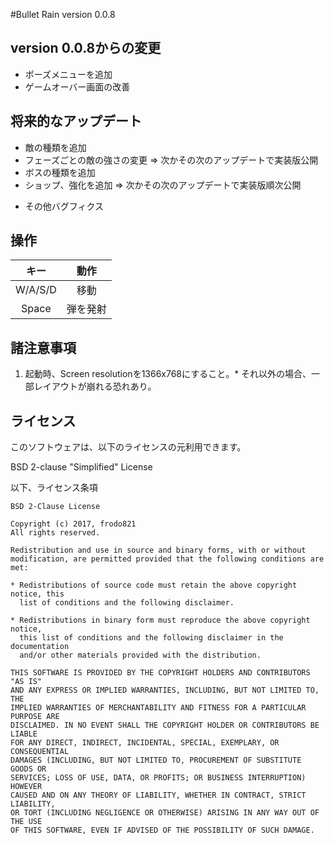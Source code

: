 #Bullet Rain version 0.0.8

## version 0.0.8からの変更
+ ポーズメニューを追加
+ ゲームオーバー画面の改善

## 将来的なアップデート
+ 敵の種類を追加
+ フェーズごとの敵の強さの変更 => 次かその次のアップデートで実装版公開
+ ボスの種類を追加
+ ショップ、強化を追加 => 次かその次のアップデートで実装版順次公開
- その他バグフィクス

## 操作
|キー|動作|
|:-:|:-:|
|W/A/S/D|移動|
|Space|弾を発射|

## 諸注意事項
1. 起動時、Screen resolutionを1366x768にすること。* それ以外の場合、一部レイアウトが崩れる恐れあり。

## ライセンス
このソフトウェアは、以下のライセンスの元利用できます。

BSD 2-clause "Simplified" License


以下、ライセンス条項
```
BSD 2-Clause License

Copyright (c) 2017, frodo821
All rights reserved.

Redistribution and use in source and binary forms, with or without
modification, are permitted provided that the following conditions are met:

* Redistributions of source code must retain the above copyright notice, this
  list of conditions and the following disclaimer.

* Redistributions in binary form must reproduce the above copyright notice,
  this list of conditions and the following disclaimer in the documentation
  and/or other materials provided with the distribution.

THIS SOFTWARE IS PROVIDED BY THE COPYRIGHT HOLDERS AND CONTRIBUTORS "AS IS"
AND ANY EXPRESS OR IMPLIED WARRANTIES, INCLUDING, BUT NOT LIMITED TO, THE
IMPLIED WARRANTIES OF MERCHANTABILITY AND FITNESS FOR A PARTICULAR PURPOSE ARE
DISCLAIMED. IN NO EVENT SHALL THE COPYRIGHT HOLDER OR CONTRIBUTORS BE LIABLE
FOR ANY DIRECT, INDIRECT, INCIDENTAL, SPECIAL, EXEMPLARY, OR CONSEQUENTIAL
DAMAGES (INCLUDING, BUT NOT LIMITED TO, PROCUREMENT OF SUBSTITUTE GOODS OR
SERVICES; LOSS OF USE, DATA, OR PROFITS; OR BUSINESS INTERRUPTION) HOWEVER
CAUSED AND ON ANY THEORY OF LIABILITY, WHETHER IN CONTRACT, STRICT LIABILITY,
OR TORT (INCLUDING NEGLIGENCE OR OTHERWISE) ARISING IN ANY WAY OUT OF THE USE
OF THIS SOFTWARE, EVEN IF ADVISED OF THE POSSIBILITY OF SUCH DAMAGE.
```
